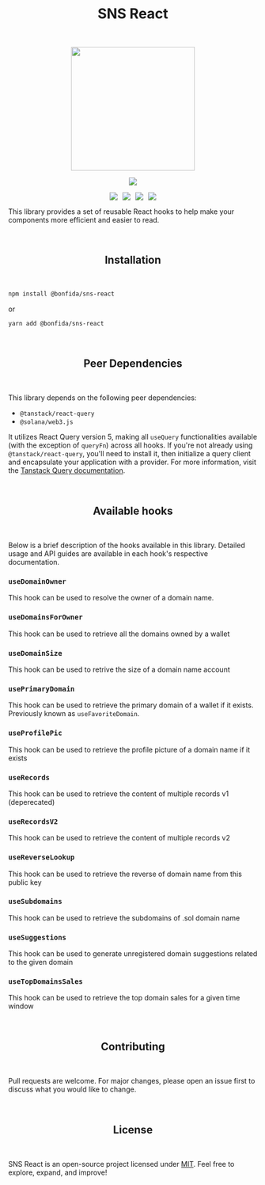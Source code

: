 <h1 align="center">SNS React</h1>
<br />

<p align="center">
<img width="250" src="https://v2.sns.id/assets/logo/brand.svg"/>
</p>

<p align="center">
<a href="https://twitter.com/sns">
<img src="https://img.shields.io/twitter/url?label=SNS&style=social&url=https%3A%2F%2Ftwitter.com%2Fsns">
</a>
</p>

<div style="display: flex; justify-content: center; align-items: center;">
<a style="margin:0 5px" href="https://www.npmjs.com/package/@bonfida/sns-react"><img src="https://img.shields.io/npm/v/@bonfida/sns-react.svg?style=flat"></a>
<a style="margin:0 5px" href="https://www.npmjs.com/package/@bonfida/sns-react"><img src="https://img.shields.io/npm/dm/@bonfida/sns-react.svg"></a>
<a style="margin:0 5px" href="https://github.com/SolanaNameService/sns-sdk"><img src="https://img.shields.io/github/stars/SolanaNameService/sns-sdk"></a>
<a style="margin:0 5px" href="https://github.com/SolanaNameService/sns-sdk"><img src="https://img.shields.io/github/issues/SolanaNameService/sns-sdk"></a>
</div>

This library provides a set of reusable React hooks to help make your components more efficient and easier to read.

<br />
<h2 align="center">Installation</h2>
<br />

```bash
npm install @bonfida/sns-react
```

or

```bash
yarn add @bonfida/sns-react
```

<br />
<h2 align="center">Peer Dependencies</h2>
<br />

This library depends on the following peer dependencies:

- `@tanstack/react-query`
- `@solana/web3.js`

It utilizes React Query version 5, making all `useQuery` functionalities available (with the exception of `queryFn`) across all hooks. If you're not already using `@tanstack/react-query`, you'll need to install it, then initialize a query client and encapsulate your application with a provider. For more information, visit the [Tanstack Query documentation](https://tanstack.com/query/latest).

<br />
<h2 align="center">Available hooks</h2>
<br />

Below is a brief description of the hooks available in this library. Detailed usage and API guides are available in each hook's respective documentation.

### `useDomainOwner`

This hook can be used to resolve the owner of a domain name.

### `useDomainsForOwner`

This hook can be used to retrieve all the domains owned by a wallet

### `useDomainSize`

This hook can be used to retrive the size of a domain name account

### `usePrimaryDomain`

This hook can be used to retrieve the primary domain of a wallet if it exists. Previously known as `useFavoriteDomain`.

### `useProfilePic`

This hook can be used to retrieve the profile picture of a domain name if it exists

### `useRecords`

This hook can be used to retrieve the content of multiple records v1 (deperecated)

### `useRecordsV2`

This hook can be used to retrieve the content of multiple records v2

### `useReverseLookup`

This hook can be used to retrieve the reverse of domain name from this public key

### `useSubdomains`

This hook can be used to retrieve the subdomains of .sol domain name

### `useSuggestions`

This hook can be used to generate unregistered domain suggestions related to the given domain

### `useTopDomainsSales`

This hook can be used to retrieve the top domain sales for a given time window

<br />
<h2 align="center">Contributing</h2>
<br />

Pull requests are welcome. For major changes, please open an issue first to discuss what you would like to change.

<br />
<h2 align="center">License</h2>
<br />

SNS React is an open-source project licensed under [MIT](/LICENSE.md). Feel free to explore, expand, and improve!
